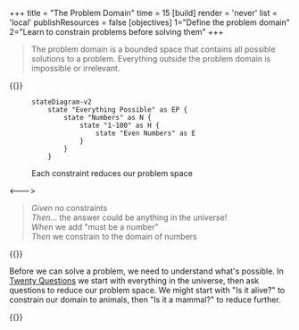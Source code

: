 +++
title = "The Problem Domain"
time = 15
[build]
  render = 'never'
  list = 'local'
  publishResources = false
[objectives]
    1="Define the problem domain"
    2="Learn to constrain problems before solving them"
+++

> The problem domain is a bounded space that contains all possible solutions to a problem. Everything outside the problem domain is impossible or irrelevant.

{{<columns>}}

<figure>

```mermaid
stateDiagram-v2
    state "Everything Possible" as EP {
        state "Numbers" as N {
            state "1-100" as H {
                state "Even Numbers" as E
            }
        }
    }
```

<figcaption>Each constraint reduces our problem space</figcaption>
</figure>

<--->

> _Given_ no constraints  
> _Then_... the answer could be anything in the universe!  
> _When_ we add "must be a number"  
> _Then_ we constrain to the domain of numbers

{{</columns>}}

Before we can solve a problem, we need to understand what's possible. In [Twenty Questions](http://20q.net/) we start with everything in the universe, then ask questions to reduce our problem space. We might start with "Is it alive?" to constrain our domain to animals, then "Is it a mammal?" to reduce further.

{{<blocklink
  src="http://20q.net/"
  name="Twenty Questions"
  caption="Ask questions to reduce possibilities"
  time="5" >}}
